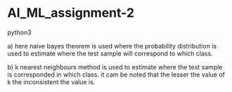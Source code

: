 # AI_ML_assignment-2
python3

a) here naive bayes theorem is used where the probability distribution is used to estimate where the test sample will correspond to which class.

b) k nearest neighbours method is used to estimate where the test sample is corresponded in which class. it cam be noted that the lesser the value of k the inconsistent the value is.
